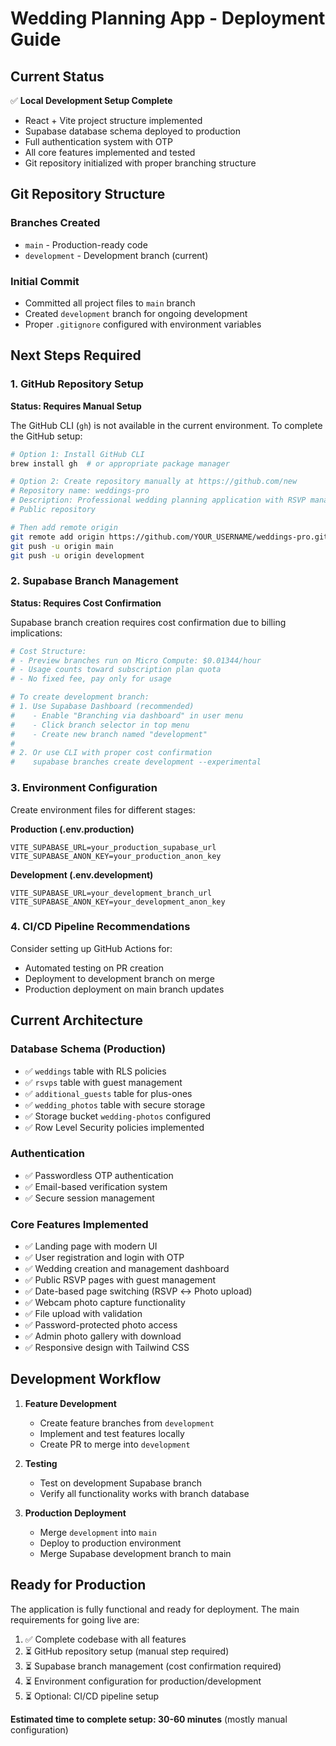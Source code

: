 # Wedding Planning App - Deployment Guide

## Current Status

✅ **Local Development Setup Complete**
- React + Vite project structure implemented
- Supabase database schema deployed to production
- Full authentication system with OTP
- All core features implemented and tested
- Git repository initialized with proper branching structure

## Git Repository Structure

### Branches Created
- `main` - Production-ready code
- `development` - Development branch (current)

### Initial Commit
- Committed all project files to `main` branch
- Created `development` branch for ongoing development
- Proper `.gitignore` configured with environment variables

## Next Steps Required

### 1. GitHub Repository Setup
**Status: Requires Manual Setup**

The GitHub CLI (`gh`) is not available in the current environment. To complete the GitHub setup:

```bash
# Option 1: Install GitHub CLI
brew install gh  # or appropriate package manager

# Option 2: Create repository manually at https://github.com/new
# Repository name: weddings-pro
# Description: Professional wedding planning application with RSVP management and photo sharing
# Public repository

# Then add remote origin
git remote add origin https://github.com/YOUR_USERNAME/weddings-pro.git
git push -u origin main
git push -u origin development
```

### 2. Supabase Branch Management
**Status: Requires Cost Confirmation**

Supabase branch creation requires cost confirmation due to billing implications:

```bash
# Cost Structure:
# - Preview branches run on Micro Compute: $0.01344/hour
# - Usage counts toward subscription plan quota
# - No fixed fee, pay only for usage

# To create development branch:
# 1. Use Supabase Dashboard (recommended)
#    - Enable "Branching via dashboard" in user menu
#    - Click branch selector in top menu
#    - Create new branch named "development"
# 
# 2. Or use CLI with proper cost confirmation
#    supabase branches create development --experimental
```

### 3. Environment Configuration

Create environment files for different stages:

**Production (.env.production)**
```
VITE_SUPABASE_URL=your_production_supabase_url
VITE_SUPABASE_ANON_KEY=your_production_anon_key
```

**Development (.env.development)**
```
VITE_SUPABASE_URL=your_development_branch_url
VITE_SUPABASE_ANON_KEY=your_development_anon_key
```

### 4. CI/CD Pipeline Recommendations

Consider setting up GitHub Actions for:
- Automated testing on PR creation
- Deployment to development branch on merge
- Production deployment on main branch updates

## Current Architecture

### Database Schema (Production)
- ✅ `weddings` table with RLS policies
- ✅ `rsvps` table with guest management
- ✅ `additional_guests` table for plus-ones
- ✅ `wedding_photos` table with secure storage
- ✅ Storage bucket `wedding-photos` configured
- ✅ Row Level Security policies implemented

### Authentication
- ✅ Passwordless OTP authentication
- ✅ Email-based verification system
- ✅ Secure session management

### Core Features Implemented
- ✅ Landing page with modern UI
- ✅ User registration and login with OTP
- ✅ Wedding creation and management dashboard
- ✅ Public RSVP pages with guest management
- ✅ Date-based page switching (RSVP ↔ Photo upload)
- ✅ Webcam photo capture functionality
- ✅ File upload with validation
- ✅ Password-protected photo access
- ✅ Admin photo gallery with download
- ✅ Responsive design with Tailwind CSS

## Development Workflow

1. **Feature Development**
   - Create feature branches from `development`
   - Implement and test features locally
   - Create PR to merge into `development`

2. **Testing**
   - Test on development Supabase branch
   - Verify all functionality works with branch database

3. **Production Deployment**
   - Merge `development` into `main`
   - Deploy to production environment
   - Merge Supabase development branch to main

## Ready for Production

The application is fully functional and ready for deployment. The main requirements for going live are:

1. ✅ Complete codebase with all features
2. ⏳ GitHub repository setup (manual step required)
3. ⏳ Supabase branch management (cost confirmation required)
4. ⏳ Environment configuration for production/development
5. ⏳ Optional: CI/CD pipeline setup

**Estimated time to complete setup: 30-60 minutes** (mostly manual configuration)